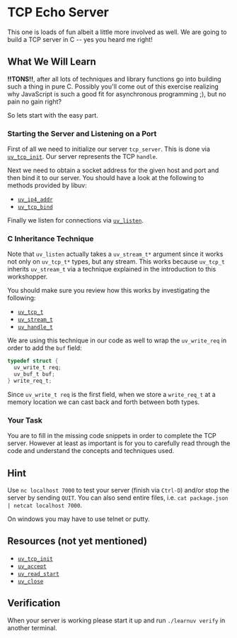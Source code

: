 # TCP Echo Server

This one is loads of fun albeit a little more involved as well.
We are going to build a TCP server in C -- yes you heard me right!

## What We Will Learn

**!!TONS!!**, after all lots of techniques and library functions go into building such a thing in pure C.
Possibly you'll come out of this exercise realizing why JavaScript is such a good fit for asynchronous programming ;),
but no pain no gain right?

So lets start with the easy part.

### Starting the Server and Listening on a Port

First of all we need to initialize our server `tcp_server`. 
This is done via [`uv_tcp_init`](http://docs.libuv.org/en/latest/tcp.html#c.uv_tcp_init).
Our server represents the TCP `handle`.

Next we need to obtain a socket address for the given host and port and then bind it to our server.
You should have a look at the following to methods provided by libuv:

- [`uv_ip4_addr`](http://docs.libuv.org/en/latest/misc.html#c.uv_ip4_addr)
- [`uv_tcp_bind`](http://docs.libuv.org/en/latest/tcp.html#c.uv_tcp_bind)

Finally we listen for connections via
[`uv_listen`](http://docs.libuv.org/en/latest/stream.html#c.uv_listen).

### C Inheritance Technique

Note that `uv_listen` actually takes a `uv_stream_t*` argument since it works not only on `uv_tcp_t*` types, but any
stream.
This works because `uv_tcp_t` inherits `uv_stream_t` via a technique explained in the introduction to this workshopper.

You should make sure you review how this works by investigating the following:

- [`uv_tcp_t`](http://docs.libuv.org/en/latest/tcp.html)
- [`uv_stream_t`](http://docs.libuv.org/en/latest/stream.html)
- [`uv_handle_t`](http://docs.libuv.org/en/latest/handle.html)

We are using this technique in our code as well to wrap the `uv_write_req` in order to add the `buf` field:

```c
typedef struct {
  uv_write_t req;
  uv_buf_t buf;
} write_req_t;
```

Since `uv_write_t req` is the first field, when we store a `write_req_t` at a memory location we can cast back and forth
between both types.

### Your Task

You are to fill in the missing code snippets in order to complete the TCP server. However at least as important is for
you to carefully read through the code and understand the concepts and techniques used.

## Hint

Use `nc localhost 7000` to test your server (finish via `Ctrl-D`) and/or stop the server by sending `QUIT`. 
You can also send entire files, i.e. `cat package.json | netcat localhost 7000`.

On windows you may have to use telnet or putty.

## Resources (not yet mentioned)

- [`uv_tcp_init`](http://docs.libuv.org/en/latest/tcp.html#c.uv_tcp_init)
- [`uv_accept`](http://docs.libuv.org/en/latest/stream.html#c.uv_accept)
- [`uv_read_start`](http://docs.libuv.org/en/latest/stream.html#c.uv_read_start)
- [`uv_close`](http://docs.libuv.org/en/latest/handle.html#c.uv_close)

## Verification

When your server is working please start it up and run `./learnuv verify` in another terminal.
